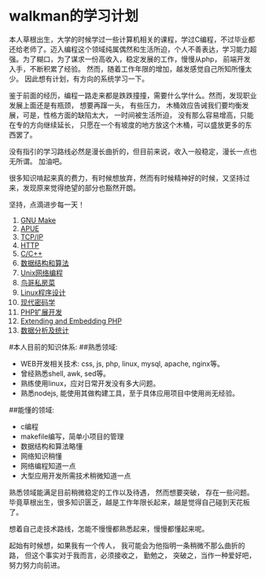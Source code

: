 # walkman的学习计划

  本人草根出生，大学的时候学过一些计算机相关的课程，学过C编程，不过毕业都还给老师了。迈入编程这个领域纯属偶然和生活所迫，个人不善表达，学习能力超强。为了糊口，为了谋求一份高收入，稳定发展的工作，慢慢从php， 前端开发入手，不断积累了经验。 然而，随着工作年限的增加，越发感觉自己所知所懂太少。 因此想有计划，有方向的系统学习一下。
  
  鉴于前面的经历，编程一路走来都是跌跌撞撞，需要什么学什么。然而，发现职业发展上面还是有瓶颈， 想要再蹿一头， 有些压力， 木桶效应告诫我们要均衡发展，可是，性格方面的缺陷太大， 一时间被生活所迫， 没有那么容易增高，只能在专的方向继续延长， 只愿在一个有坡度的地方放这个木桶，可以盛放更多的东西罢了。
  
  没有指引的学习路线必然是漫长曲折的，但目前来说，收入一般稳定，漫长一点也无所谓。 加油吧。
  
  很多知识啃起来真的费力，有时候想放弃，然而有时候精神好的时候，又坚持过来，发现原来觉得绝望的部分也豁然开朗。 
  
  坚持，点滴进步每一天！


  1. [GNU Make](https://github.com/walkerqiao/walkman/blob/master/docs/gnumake/readme.md)
  2. [APUE](https://github.com/walkerqiao/walkman/blob/master/docs/APUE/readme.md)
  2. [TCP/IP](https://github.com/walkerqiao/walkman/blob/master/docs/TCPIP/readme.md)
  3. [HTTP](https://github.com/walkerqiao/walkman/blob/master/docs/HTTP/readme.md)
  4. [C/C++](https://github.com/walkerqiao/walkman/blob/master/docs/cxx/readme.md)
  5. [数据结构和算法](https://github.com/walkerqiao/walkman/blob/master/docs/algorithms/readme.md)
  6. [Unix网络编程](https://github.com/walkerqiao/walkman/blob/master/docs/lamp/unix_network_programming.md)
  7. [鸟哥私房菜](https://github.com/walkerqiao/walkman/blob/master/docs/vbird/readme.md)
  8. [Linux程序设计](https://github.com/walkerqiao/walkman/blob/master/docs/linux_prog/readme.md)
  9. [现代密码学](https://github.com/walkerqiao/walkman/blob/master/docs/cryptography/readme.md)
  10. [PHP扩展开发](https://github.com/walkerqiao/walkman/blob/master/docs/php/readme.md)
  11. [Extending and Embedding PHP](https://github.com/walkerqiao/walkman/blob/master/docs/php/extending_embedding_php.md)
  12. [数据分析及统计](https://github.com/walkerqiao/walkman/blob/master/docs/data_analysis.md)
  



#本人目前的知识体系:
##熟悉领域:
  * WEB开发相关技术: css, js, php, linux, mysql, apache, nginx等。
  * 曾经熟悉shell, awk, sed等。
  * 熟练使用linux，应对日常开发没有多大问题。
  * 熟悉nodejs, 能使用其做构建工具，至于具体应用项目中使用尚无经验。
  

##能懂的领域:
  * c编程
  * makefile编写，简单小项目的管理
  * 数据结构和算法略懂
  * 网络知识稍懂
  * 网络编程知道一点
  * 大型应用开发所需技术稍微知道一点
  

  熟悉领域能满足目前稍微稳定的工作以及待遇， 然而想要突破， 存在一些问题。 毕竟草根出生，很多知识匮乏，越是工作年限长起来，越是觉得自己碰到天花板了。
  
  想着自己走技术路线，怎能不慢慢都熟悉起来，慢慢都懂起来呢。
  
  起始有时候想，如果我有一个传人， 我可能会为他指明一条稍微不那么曲折的路， 但这个事实对于我而言，必须接收之， 勤勉之， 突破之，当作一种爱好吧， 努力努力向前进。

